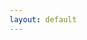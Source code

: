 ```yaml
---
layout: default
---
```

<!--0--><p style="margin: 0px 0px 18px; font-size: 18px; font-family: Helvetica;">
<br></p>